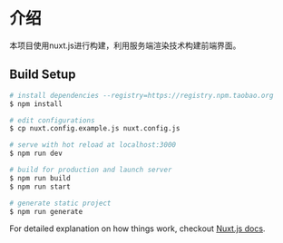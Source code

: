 # 介绍

本项目使用nuxt.js进行构建，利用服务端渲染技术构建前端界面。

## Build Setup

``` bash
# install dependencies --registry=https://registry.npm.taobao.org
$ npm install

# edit configurations
$ cp nuxt.config.example.js nuxt.config.js

# serve with hot reload at localhost:3000
$ npm run dev

# build for production and launch server
$ npm run build
$ npm run start

# generate static project
$ npm run generate
```

For detailed explanation on how things work, checkout [Nuxt.js docs](https://nuxtjs.org).
